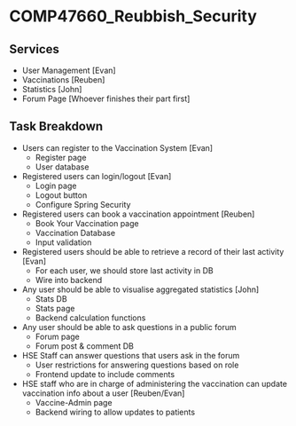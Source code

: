# COMP47660_Reubbish_Security

## Services
- User Management [Evan]
- Vaccinations [Reuben]
- Statistics [John]
- Forum Page [Whoever finishes their part first]

## Task Breakdown
- Users can register to the Vaccination System [Evan]
    - Register page
    - User database
- Registered users can login/logout [Evan]
    - Login page
    - Logout button
    - Configure Spring Security
- Registered users can book a vaccination appointment [Reuben]
    - Book Your Vaccination page
    - Vaccination Database
    - Input validation
- Registered users should be able to retrieve a record of their last activity [Evan]
    - For each user, we should store last activity in DB
    - Wire into backend
- Any user should be able to visualise aggregated statistics [John]
    - Stats DB
    - Stats page
    - Backend calculation functions
- Any user should be able to ask questions in a public forum
    - Forum page
    - Forum post & comment DB
- HSE Staff can answer questions that users ask in the forum
    - User restrictions for answering questions based on role
    - Frontend update to include comments
- HSE staff who are in charge of administering the vaccination can update vaccination info about a user [Reuben/Evan]
    - Vaccine-Admin page
    - Backend wiring to allow updates to patients

